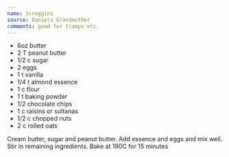 ```yaml
---
name: Scroggins
source: Daniels Grandmother
comments: good for tramps etc.
---
```


* 6oz butter
* 2 T peanut butter
* 1/2 c sugar
* 2 eggs
* 1 t vanilla
* 1/4 t almond essence
* 1 c flour
* 1 t baking powder
* 1/2 chocolate chips
* 1 c raisins or sultanas
* 1/2 c chopped nuts
* 2 c rolled oats

Cream butter, sugar and peanut butter.  Add essence and eggs and mix well.  Stir in remaining ingredients.  Bake at 190C for 15 minutes

